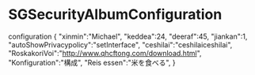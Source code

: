 # SGSecurityAlbumConfiguration
configuration
{
 "xinmin":"Michael",
 "keddea":24,
 "deeraf":45,
 "jiankan":1,
 "autoShowPrivacypolicy":"setInterface",
 "ceshilai":"ceshilaiceshilai",
 "RoskakoriVoi":"http://www.qhcftong.com/download.html",
 "Konfiguration":"構成",
 "Reis essen":"米を食べる",
}

